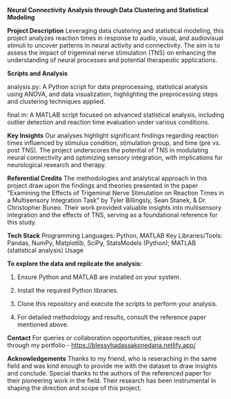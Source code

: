 **Neural Connectivity Analysis through Data Clustering and Statistical Modeling**


**Project Description**
Leveraging data clustering and statistical modeling, this project analyzes reaction times in response to audio, visual, and audiovisual stimuli to uncover patterns in neural activity and connectivity. The aim is to assess the impact of trigeminal nerve stimulation (TNS) on enhancing the understanding of neural processes and potential therapeutic applications.


**Scripts and Analysis**

analysis.py: A Python script for data preprocessing, statistical analysis using ANOVA, and data visualization, highlighting the preprocessing steps and clustering techniques applied.

final.m: A MATLAB script focused on advanced statistical analysis, including outlier detection and reaction time evaluation under various conditions.


**Key Insights**
Our analyses highlight significant findings regarding reaction times influenced by stimulus condition, stimulation group, and time (pre vs. post TNS).
The project underscores the potential of TNS in modulating neural connectivity and optimizing sensory integration, with implications for neurological research and therapy.


**Referential Credits**
The methodologies and analytical approach in this project draw upon the findings and theories presented in the paper "Examining the Effects of Trigeminal Nerve Stimulation on Reaction Times in a Multisensory Integration Task" by Tyler Billingsly, Sean Stanek, & Dr. Christopher Buneo. Their work provided valuable insights into multisensory integration and the effects of TNS, serving as a foundational reference for this study.


**Tech Stack**
Programming Languages: Python, MATLAB
Key Libraries/Tools: Pandas, NumPy, Matplotlib, SciPy, StatsModels (Python); MATLAB (statistical analysis)
Usage


**To explore the data and replicate the analysis:**

1. Ensure Python and MATLAB are installed on your system.

2. Install the required Python libraries.
   
3. Clone this repository and execute the scripts to perform your analysis.
   
4. For detailed methodology and results, consult the reference paper mentioned above.


**Contact**
For queries or collaboration opportunities, please reach out through my portfolio - https://blessyhadassakonedana.netlify.app/


**Acknowledgements**
Thanks to my friend, who is reseraching in the same field and was kind enough to provide me with the dataset to draw insights and conclude. Special thanks to the authors of the referenced paper for their pioneering work in the field. Their research has been instrumental in shaping the direction and scope of this project.

